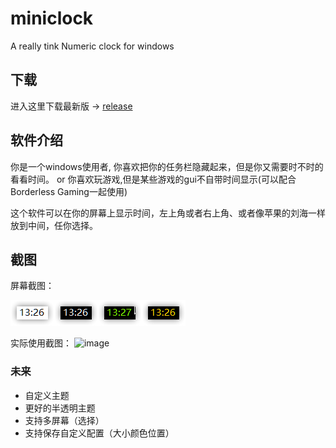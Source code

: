 # miniclock
A really tink Numeric clock for windows 

## 下载
进入这里下载最新版 → [release](https://github.com/kasusa/miniclock/releases) 

## 软件介绍
你是一个windows使用者, 你喜欢把你的任务栏隐藏起来，但是你又需要时不时的看看时间。
or 你喜欢玩游戏,但是某些游戏的gui不自带时间显示(可以配合Borderless Gaming一起使用)

这个软件可以在你的屏幕上显示时间，左上角或者右上角、或者像苹果的刘海一样放到中间，任你选择。

## 截图

屏幕截图：

![image-20210611132638226](README.assets/image-20210611132638226.png)![image-20210611132655697](README.assets/image-20210611132655697.png)![image-20210611132735943](README.assets/image-20210611132735943.png)![image-20210611132712213](README.assets/image-20210611132712213.png)

实际使用截图：
![image](https://user-images.githubusercontent.com/49443405/169947415-6d8f860f-d9dd-4512-a112-5e6ed17513c1.png)



### 未来
* 自定义主题
* 更好的半透明主题
* 支持多屏幕（选择）
* 支持保存自定义配置（大小颜色位置）

<!-- 
## 更新日志

### 2021-7-16 

v 1.7

增加了调整字体的功能。（原由是我发现我新的高分辨率的笔记本150%缩放下宋体显示效果很垃圾。）

优化了设置界面的样子

![Snipaste_2021-07-16_15-29-18](https://tvax2.sinaimg.cn/large/006rgJELgy1gsitye9v0nj30cd0gw40b.jpg)

### 2021-6-23 

v1.6 

增加了边框大小调节功能。

重写了设置存储和读取，提取了新的类。

### 2021-6-8 

- 删除了宽度调节功能
- 更换了新字体
- 增加了把他放在屏幕顶部中心位置的功能
- 增加了dpi自动适配
- 更改了菜单颜色、菜单多余内容删除

### 2021-1-9

* 增加了宽度调节功能（经过我的测试，发现在不同分辨率，缩放比例下显示的时候有时时间文字会显示不全，所以增加了这个功能）
* 修复了hacker_style的有时候按钮有用，有时候没有用的bug（之前的代码逻辑有点问题）

### 2020-10-10

* 自动保存--现在保存是在更改的时候触发而不是退出的时候(这样有时候关机前没有关闭程序,之前的设置也可以保存了)
* 为了更加不混乱的 Alt-Tab 菜单,让其不在 Alt-Tab 菜单中显示

### 2020-9-20   

* 增加了按钮快捷键(右键miniclock,出现菜单后按快捷键[有下划线标记])
* 保证了颜色不会重复(取消了随机,现在是顺序播放颜色)

 -->

